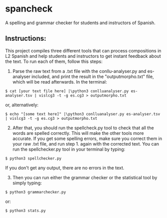 # spancheck

A spelling and grammar checker for students and instructors of Spanish.

## Instructions:

This project compiles three different tools that can process compositions in L2 Spanish and help students and instructors to get instant feedback about the text. To run each of them, follow this steps:

1. Parse the raw text from a .txt file with the conllu-analyser.py and es-analyser included, and print the result in the "outputmorpho.txt" file, which will be read afterwards. In the terminal:

```
$ cat [your text file here] |\python3 conlluanalyser.py es-analyser.tsv | vislcg3 -t -g es.cg3 > outputmorpho.txt
```
or, alternatively:

```
$ echo "[some text here]" |\python3 conlluanalyser.py es-analyser.tsv | vislcg3 -t -g es.cg3 > outputmorpho.txt
```


2. After that, you should run the spellcheck.py tool to check that all the words are spelled correctly. This will make the other tools more accurate. If you get some spelling errors, make sure you correct them in your raw .txt file, and run step 1. again with the corrected text. You can run the spellchecker.py tool in your terminal by typing:

```
$ python3 spellchecker.py
```

If you don't get any output, there are no errors in the text.


3. Then you can run either the grammar checker or the statistical tool by simply typing:

```
$ python3 grammarchecker.py
```

or:

```
$ python3 stats.py
```
